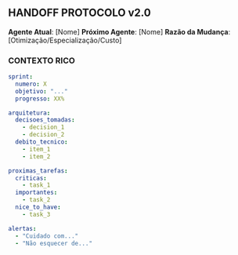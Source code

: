 ## HANDOFF PROTOCOLO v2.0

**Agente Atual**: [Nome]
**Próximo Agente**: [Nome]
**Razão da Mudança**: [Otimização/Especialização/Custo]

### CONTEXTO RICO
```yaml
sprint: 
  numero: X
  objetivo: "..."
  progresso: XX%

arquitetura:
  decisoes_tomadas:
    - decision_1
    - decision_2
  debito_tecnico:
    - item_1
    - item_2

proximas_tarefas:
  criticas:
    - task_1
  importantes:
    - task_2
  nice_to_have:
    - task_3

alertas:
  - "Cuidado com..."
  - "Não esquecer de..."